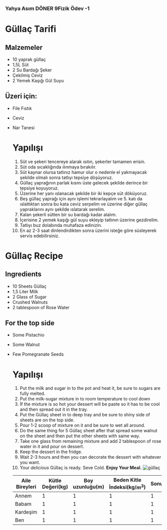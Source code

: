 ### Yahya Asım DÖNER 9Fizik Ödev -1


# Güllaç Tarifi

## Malzemeler
* 10 yaprak güllaç
* 1,5L Süt
* 2 Su Bardağı Şeker
* Çekilmiş Ceviz
* 2 Yemek Kaşığı Gül Suyu
## Üzeri için:
* File Fıstık
* Ceviz
* Nar Tanesi

    # Yapılışı
     1. Süt ve şekeri tencereye alarak ısıtın, şekerler tamamen erisin.
     2. Süt oda sıcaklığında ılınmaya bırakılır.
     3. Süt kaynar olursa tatlınız hamur olur o nedenle el yakmayacak şekilde olmalı sonra tatlıyı tepsiye döşüyoruz.
     4. Güllaç yaprağının parlak kısmı üste gelecek şekilde derince bir tepsiye koyuyoruz.
     5. Üzerine her yanı ıslanacak şekilde bir iki kepçe süt döküyoruz.
     6. Beş güllaç yaprağı için aynı işlemi tekrarlayalım ve 5. katı da ıslattıktan sonra bu kata ceviz serpelim ve üzerine diğer güllaç yapraklarını aynı şekilde ıslatarak serelim.
     7. Kalan şekerli sütten bir su bardağı kadar alalım.
     8. İçerisine 2 yemek kaşığı gül suyu ekleyip tatlının üzerine gezdirelim.
     9. Tatlıyı buz dolabında muhafaza edinizin.
     10. En az 2-3 saat dinlendirdikten sonra üzerini isteğe göre süsleyerek servis edebilirsiniz.

# Güllaç Recipe

## Ingredients
* 10 Sheets Güllaç
* 1,5 Liter Milk
* 2 Glass of Sugar
* Crushed Walnuts
* 2 tablespoon of Rose Water
## For the top side
* Some Pistachio
* Some Walnut
* Few Pomegranate Seeds

    # Yapılışı
     1. Put the milk and sugar in to the pot and heat it, be sure to sugars are fully melted.
     2. Put the milk-sugar mixture in to room temperature to cool down
     3. İf the mixture is so hot your dessert will be paste so it has to be cool and then spread out it in the tray.
     4. Put the Güllaç sheet in to deep tray and be sure to shiny side of sheets are on the top side.
     5. Pour 1-2 scoop of mixture on it and be sure to wet all around.
     6. Do the same thing for 5 Güllaç sheet after that spread some walnut on the sheet and then put the other sheets with same way.
     7. Take one glass from remaining mixture and add 2 tablespoon of rose water in it and pour on dessert.
     8. Keep the dessert in the fridge.
     9. Wait 2-3 hours and then you can decorate the dessert with whatever you want.
     10. Your _delicious_ Güllaç is ready. Seve Cold. **Enjoy Your Meal.**
     ![güllaç](https://i2.milimaj.com/i/milliyet/75/0x410/5c8dd3b145d2a09e00a022b5.jpg)
     
     |Aile Bireyleri|Kütle Değeri(kg)|Boy uzunluğu(m)|Beden Kitle İndeksi(kg/$m^3$)|Sonuç|
     |--------------|----------------|----------------|---------------------------|----|
     |Annem|1|1|1|1|
     |Babam|1|1|1|1|
     |Kardeşim|1|1|1|1|
     |Ben|1|1|1|1|




